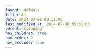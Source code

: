 ```yaml
---
layout: default
title: Ai
date: 2024-07-08 09:31:00
last_modified_at: 2024-07-08 09:31:00
parent: Clipping
has_children: true
nav_order: 2
nav_exclude: true
---
```


